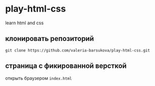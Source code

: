 # play-html-css
learn html and css

## клонировать репозиторий
`git clone https://github.com/valeria-barsukova/play-html-css.git`

## страница с фикированной версткой  

открыть браузером `index.html`